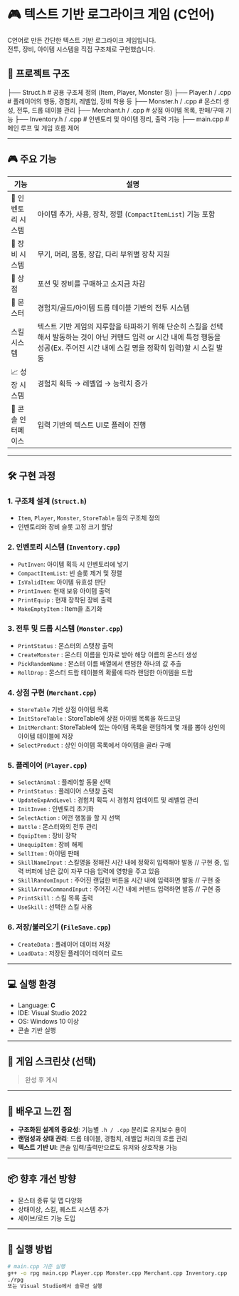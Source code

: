 # 🎮 텍스트 기반 로그라이크 게임 (C언어)

C언어로 만든 간단한 텍스트 기반 로그라이크 게임입니다.  
전투, 장비, 아이템 시스템을 직접 구조체로 구현했습니다.

## 📁 프로젝트 구조

├── Struct.h # 공용 구조체 정의 (Item, Player, Monster 등)
├── Player.h / .cpp # 플레이어의 행동, 경험치, 레벨업, 장비 착용 등
├── Monster.h / .cpp # 몬스터 생성, 전투, 드롭 테이블 관리
├── Merchant.h / .cpp # 상점 아이템 목록, 판매/구매 기능
├── Inventory.h / .cpp # 인벤토리 및 아이템 정리, 출력 기능
├── main.cpp # 메인 루프 및 게임 흐름 제어

---

## 🎮 주요 기능

| 기능 | 설명 |
|------|------|
| 🎒 인벤토리 시스템 | 아이템 추가, 사용, 장착, 정렬 (`CompactItemList`) 기능 포함 |
| 🧤 장비 시스템 | 무기, 머리, 몸통, 장갑, 다리 부위별 장착 지원 |
| 🛒 상점 | 포션 및 장비를 구매하고 소지금 차감 |
| 🐉 몬스터 | 경험치/골드/아이템 드롭 테이블 기반의 전투 시스템 |
| 스킬 시스템 | 텍스트 기반 게임의 지루함을 타파하기 위해 단순히 스킬을 선택해서 발동하는 것이 아닌 커맨드 입력 or 시간 내에 특정 행동을 성공(Ex. 주어진 시간 내에 스킬 명을 정확히 입력)할 시 스킬 발동 |
| 📈 성장 시스템 | 경험치 획득 → 레벨업 → 능력치 증가 |
| 💬 콘솔 인터페이스 | 입력 기반의 텍스트 UI로 플레이 진행 |

---

## 🛠 구현 과정

### 1. 구조체 설계 (`Struct.h`)
- `Item`, `Player`, `Monster`, `StoreTable` 등의 구조체 정의
- 인벤토리와 장비 슬롯 고정 크기 할당

### 2. 인벤토리 시스템 (`Inventory.cpp`)
- `PutInven`: 아이템 획득 시 인벤토리에 넣기  
- `CompactItemList`: 빈 슬롯 제거 및 정렬  
- `IsValidItem`: 아이템 유효성 판단  
- `PrintInven`: 현재 보유 아이템 출력
- `PrintEquip` : 현재 장착된 장비 출력
- `MakeEmptyItem` : Item을 초기화

### 3. 전투 및 드롭 시스템 (`Monster.cpp`)
- `PrintStatus` : 몬스터의 스탯창 출력
- `CreateMonster` : 몬스터 이름을 인자로 받아 해당 이름의 몬스터 생성
- `PickRandomName` : 몬스터 이름 배열에서 랜덤한 하나의 값 추출
- `RollDrop` : 몬스터 드랍 테이블의 확률에 따라 랜덤한 아이템을 드랍

### 4. 상점 구현 (`Merchant.cpp`)
- `StoreTable` 기반 상점 아이템 목록
- `InitStoreTable` : StoreTable에 상점 아이템 목록을 하드코딩
- `InitMerchant`: StoreTable에 있는 아이템 목록을 랜덤하게 몇 개를 뽑아 상인의 아이템 테이블에 저장
- `SelectProduct` : 상인 아이템 목록에서 아이템을 골라 구매

### 5. 플레이어 (`Player.cpp`)
- `SelectAnimal` : 플레이할 동물 선택
- `PrintStatus` : 플레이어 스탯창 출력
- `UpdateExpAndLevel` : 경험치 획득 시 경험치 업데이트 및 레벨업 관리
- `InitInven` : 인벤토리 초기화
- `SelectAction` : 어떤 행동을 할 지 선택
- `Battle` : 몬스터와의 전투 관리
- `EquipItem` : 장비 장착
- `UnequipItem` : 장비 해제
- `SellItem` : 아이템 판매
- `SkillNameInput` : 스킬명을 정해진 시간 내에 정확히 입력해야 발동 // 구현 중, 입력 버퍼에 남은 값이 자꾸 다음 입력에 영향을 주고 있음
- `SkillRandomInput` : 주어진 랜덤한 버튼을 시간 내에 입력하면 발동 // 구현 중
- `SkillArrowCommandInput` : 주어진 시간 내에 커맨드 입력하면 발동 // 구현 중
- `PrintSkill` : 스킬 목록 출력
- `UseSkill` : 선택한 스킬 사용

### 6. 저장/불러오기 (`FileSave.cpp`)
- `CreateData` : 플레이어 데이터 저장
- `LoadData` : 저장된 플레이어 데이터 로드
---

## 💻 실행 환경

- Language: **C**
- IDE: Visual Studio 2022
- OS: Windows 10 이상
- 콘솔 기반 실행

---

## 📸 게임 스크린샷 (선택)

> 완성 후 게시

---

## 📌 배우고 느낀 점

- **구조화된 설계의 중요성**: 기능별 `.h / .cpp` 분리로 유지보수 용이
- **랜덤성과 상태 관리**: 드롭 테이블, 경험치, 레벨업 처리의 흐름 관리
- **텍스트 기반 UI**: 콘솔 입력/출력만으로도 유저와 상호작용 가능

---

## 📦 향후 개선 방향

- 몬스터 종류 및 맵 다양화
- 상태이상, 스킬, 퀘스트 시스템 추가
- 세이브/로드 기능 도입

---

## 📂 실행 방법

```bash
# main.cpp 기준 실행
g++ -o rpg main.cpp Player.cpp Monster.cpp Merchant.cpp Inventory.cpp
./rpg
또는 Visual Studio에서 솔루션 실행

